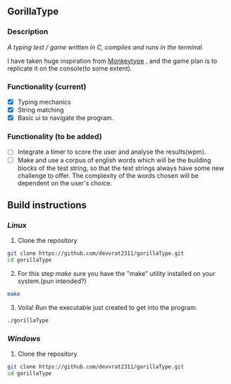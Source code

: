 ## **GorillaType** 

### Description

*A typing test / game written in C, compiles and runs in the terminal.*

I have taken huge inspiration from [Monkeytype](https://www.monkeytype.com) , and the game plan is to replicate it on the console(to some extent).

### Functionality (current)

* [X] Typing mechanics
* [X] String matching
* [X] Basic ui to navigate the program.

### Functionality (to be added)

* [ ] Integrate a timer to score the user and analyse the results(wpm).
* [ ] Make and use a corpus of english words which will be the building blocks of the test string, so that the test strings always have some new challenge to offer. The complexity of the words chosen will be dependent on the user's choice.

## Build instructions 

### ***Linux*** 

1. Clone the repository

```bash
git clone https://github.com/devvrat2311/gorillaType.git
cd gorillaType
```

2. For this step *make* sure you have the "make" utility installed on your system.(pun intended?)

```bash
make
```

3. Voila! Run the executable just created to get into the program.

```bash
./gorillaType
```

### ***Windows*** 

1. Clone the repository

```bash
git clone https://github.com/devvrat2311/gorillaType.git
cd gorillaType
```
